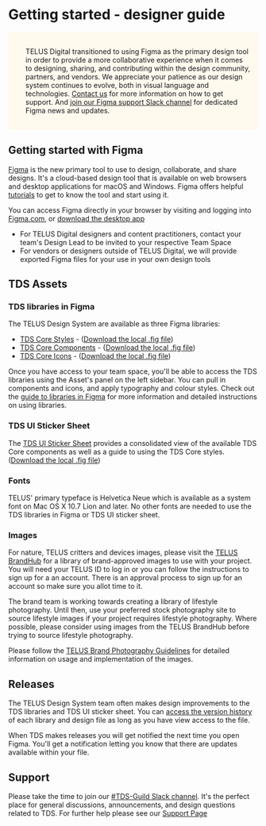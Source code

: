# Getting started - designer guide

<div style="display: flex; flex-direction: row; wrap: nowrap; padding: 1rem; background-color: rgb(255, 249, 238); margin-bottom: 1rem;">
  <div style="margin-right: 1rem; height: 100%;">
    <svg style="display: inline-block; vertical-align: middle;" width="20" height="20">
      <path
        fill="#8C5415"
        fill-rule="evenodd"
        d="M10.878 1.61l8.315 15.244a1 1 0 0 1-.878 1.48H1.685a1 1 0 0 1-.878-1.48L9.122 1.61a1 1 0 0 1 1.756 0zM10 16.794c.46 0 .833-.402.833-.898 0-.495-.373-.897-.833-.897-.46 0-.833.402-.833.897 0 .496.373.898.833.898zm-.022-2.885c.347 0 .63-.297.64-.67l.179-6.698c.01-.388-.28-.709-.64-.709h-.35c-.361 0-.65.32-.64.708l.171 6.699c.01.373.294.67.64.67z"
      />
    </svg>
  </div>
  <div>
    <p>TELUS Digital transitioned to using Figma as the primary design tool in order to provide a more collaborative experience when it comes to designing, sharing, and contributing within the design community, partners, and vendors. We appreciate your patience as our design system continues to evolve, both in visual language and technologies. <a href="/contact.html">Contact us</a> for more information on how to get support. And <a href="https://telusdigital.slack.com/archives/C0206FZ6U8Y">join our Figma support Slack channel</a> for dedicated Figma news and updates.
    </p>
  </div>
</div>

## Getting started with Figma
[Figma](https://www.figma.com/) is the new primary tool to use to design, collaborate, and share designs. It's a cloud-based design tool that is available on web browsers and desktop applications for macOS and Windows. Figma offers helpful [tutorials](https://help.figma.com/hc/en-us/categories/360002051613-Getting-Started) to get to know the tool and start using it.

You can access Figma directly in your browser by visiting and logging into [Figma.com](https://www.figma.com/), or [download the desktop app](https://www.figma.com/downloads/)

- For TELUS Digital designers and content practitioners, contact your team's Design Lead to be invited to your respective Team Space
- For vendors or designers outside of TELUS Digital, we will provide exported Figma files for your use in your own design tools


## TDS Assets

### TDS libraries in Figma
The TELUS Design System are available as three Figma libraries:
- [TDS Core Styles](https://www.figma.com/file/yNTPe3uZ6b7uNPDzOwZIVa/%E2%8F%B3-TDS-Styles) - ([Download the local .fig file](https://telus-design-system-docs.s3.amazonaws.com/latest/components/figma-files/tds-styles.fig))
- [TDS Core Components](https://www.figma.com/file/flEzyiqw23nzT1ZMo7kurv/%E2%8F%B3-TDS-Components) - {[Download the local .fig file](https://telus-design-system-docs.s3.amazonaws.com/latest/components/figma-files/tds-components.fig))
- [TDS Core Icons](https://www.figma.com/file/2S4MsqHCJOZ8UGwu9nYrV7/%E2%8F%B3-TDS-Icons) - ([Download the local .fig file](https://telus-design-system-docs.s3.amazonaws.com/latest/components/figma-files/tds-icons.fig))

Once you have access to your team space, you'll be able to access the TDS libraries using the Asset's panel on the left sidebar. You can pull in components and icons, and apply typography and colour styles. Check out the [guide to libraries in Figma](https://help.figma.com/hc/en-us/articles/360041051154-Guide-to-libraries-in-Figma) for more information and detailed instructions on using libraries.

### TDS UI Sticker Sheet
The [TDS UI Sticker Sheet](https://www.figma.com/file/VWoC6aqL5B2IUUuTQGHo3O/TDS-UI-Sticker-Sheet) provides a consolidated view of the available TDS Core components as well as a guide to using the TDS Core styles. ([Download the local .fig file](https://telus-design-system-docs.s3.amazonaws.com/latest/components/figma-files/tds-ui-sticker-sheet.fig))

### Fonts
TELUS' primary typeface is Helvetica Neue which is available as a system font on Mac OS X 10.7 Lion and later. No other fonts are needed to use the TDS libraries in Figma or TDS UI sticker sheet.

### Images
For nature, TELUS critters and devices images, please visit the [TELUS BrandHub](https://brand.telus.com/library/all?media_type%5B0%5D=media_images&imgcat=All&search_terms=&sort_by=created&sort_order=DESC) for a library of brand-approved images to use with your project. You will need your TELUS ID to log in or you can follow the instructions to sign up for a an account. There is an approval process to sign up for an account so make sure you allot time to it.

The brand team is working towards creating a library of lifestyle photography. Until then, use your preferred stock photography site to source lifestyle images if your project requires lifestyle photography. Where possible, please consider using images from the TELUS BrandHub before trying to source lifestyle photography.

Please follow the [TELUS Brand Photography Guidelines](https://drive.google.com/a/telus.com/file/d/0BzlWahrSc56DenY4YzBndm1mWkk/view?usp=sharing) for detailed information on usage and implementation of the images.

## Releases
The TELUS Design System team often makes design improvements to the TDS libraries and TDS UI sticker sheet. You can [access the version history](https://help.figma.com/hc/en-us/articles/360038006754-View-a-file-s-version-history#Access_version_history) of each library and design file as long as you have view access to the file.

When TDS makes releases you will get notified the next time you open Figma. You'll get a notification letting you know that there are updates available within your file.

## Support
Please take the time to join our [#TDS-Guild Slack channel](https://telusdigital.slack.com/messages/C2WK9TP5F). It's the perfect place for general discussions, announcements, and design questions related to TDS. For further help please see our [Support Page](../contact.html)
